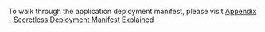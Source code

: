 
To walk through the application deployment manifest, please visit [Appendix - Secretless Deployment Manifest Explained
](https://secretless.io/tutorials/kubernetes/appendix.html)
